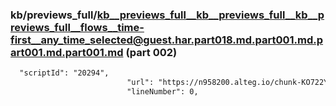 ### kb/previews_full/kb__previews_full__kb__previews_full__kb__previews_full__flows__time-first__any_time_selected@guest.har.part018.md.part001.md.part001.md.part001.md (part 002)

```md
  "scriptId": "20294",
                          "url": "https://n958200.alteg.io/chunk-KO722YSM.js",
                          "lineNumber": 0,
            
```

```
